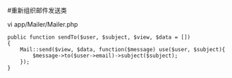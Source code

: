 #重新组织邮件发送类

vi app/Mailer/Mailer.php
```
public function sendTo($user, $subject, $view, $data = [])
{
    Mail::send($view, $data, function($message) use($user, $subject){
        $message->to($user->email)->subject($subject);
    });
}
```

